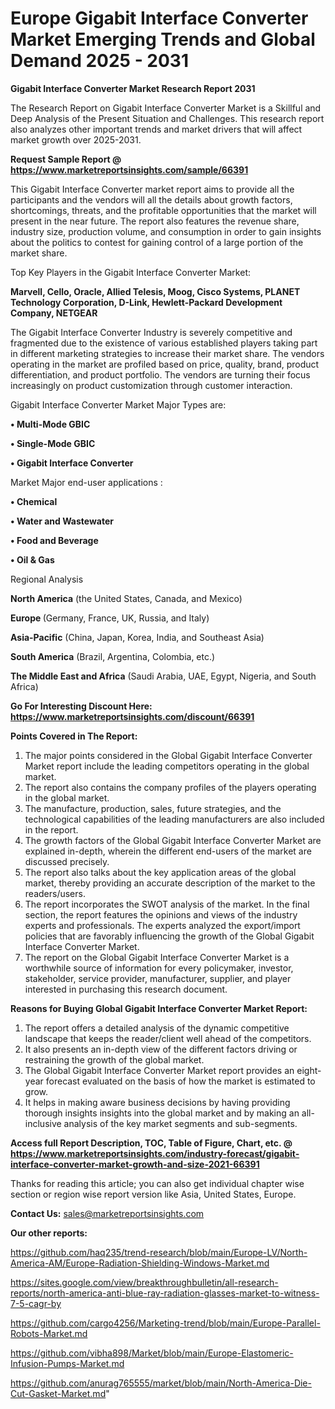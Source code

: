 # Europe Gigabit Interface Converter Market Emerging Trends and Global Demand 2025 - 2031

<strong>Gigabit Interface Converter Market Research Report 2031</strong>

The Research Report on Gigabit Interface Converter Market is a Skillful and Deep Analysis of the Present Situation and Challenges. This research report also analyzes other important trends and market drivers that will affect market growth over 2025-2031.

<strong>Request Sample Report @ <a href=https://www.marketreportsinsights.com/sample/66391>https://www.marketreportsinsights.com/sample/66391</a></strong>

This Gigabit Interface Converter market report aims to provide all the participants and the vendors will all the details about growth factors, shortcomings, threats, and the profitable opportunities that the market will present in the near future. The report also features the revenue share, industry size, production volume, and consumption in order to gain insights about the politics to contest for gaining control of a large portion of the market share.

Top Key Players in the Gigabit Interface Converter Market:

<strong>Marvell, Cello, Oracle, Allied Telesis, Moog, Cisco Systems, PLANET Technology Corporation, D-Link, Hewlett-Packard Development Company, NETGEAR</strong>

The Gigabit Interface Converter Industry is severely competitive and fragmented due to the existence of various established players taking part in different marketing strategies to increase their market share. The vendors operating in the market are profiled based on price, quality, brand, product differentiation, and product portfolio. The vendors are turning their focus increasingly on product customization through customer interaction.

Gigabit Interface Converter Market Major Types are:

<strong>• Multi-Mode GBIC

• Single-Mode GBIC

• Gigabit Interface Converter</strong>

Market Major end-user applications :

<strong>• Chemical

• Water and Wastewater

• Food and Beverage

• Oil & Gas</strong>

Regional Analysis

</u><strong><b>North America</b></strong> (the United States, Canada, and Mexico)

<strong><b>Europe </b></strong>(Germany, France, UK, Russia, and Italy)

<strong><b>Asia-Pacific</b></strong> (China, Japan, Korea, India, and Southeast Asia)

<strong><b>South America</b></strong> (Brazil, Argentina, Colombia, etc.)

<strong><b>The Middle East and Africa</b></strong> (Saudi Arabia, UAE, Egypt, Nigeria, and South Africa)

<strong>Go For Interesting Discount Here: <a href=https://www.marketreportsinsights.com/discount/66391>https://www.marketreportsinsights.com/discount/66391</a></strong>

<strong>Points Covered in The Report:</strong>
<ol>
  <li>The major points considered in the Global Gigabit Interface Converter Market report include the leading competitors operating in the global market.</li>
  <li>The report also contains the company profiles of the players operating in the global market.</li>
  <li>The manufacture, production, sales, future strategies, and the technological capabilities of the leading manufacturers are also included in the report.</li>
  <li>The growth factors of the Global Gigabit Interface Converter Market are explained in-depth, wherein the different end-users of the market are discussed precisely.</li>
  <li>The report also talks about the key application areas of the global market, thereby providing an accurate description of the market to the readers/users.</li>
  <li>The report incorporates the SWOT analysis of the market. In the final section, the report features the opinions and views of the industry experts and professionals. The experts analyzed the export/import policies that are favorably influencing the growth of the Global Gigabit Interface Converter Market.</li>
  <li>The report on the Global Gigabit Interface Converter Market is a worthwhile source of information for every policymaker, investor, stakeholder, service provider, manufacturer, supplier, and player interested in purchasing this research document.</li>
</ol>
<strong>Reasons for Buying Global Gigabit Interface Converter Market Report:</strong>

<ol>
  <li>The report offers a detailed analysis of the dynamic competitive landscape that keeps the reader/client well ahead of the competitors.</li>
  <li>It also presents an in-depth view of the different factors driving or restraining the growth of the global market.</li>
  <li>The Global Gigabit Interface Converter Market report provides an eight-year forecast evaluated on the basis of how the market is estimated to grow.</li>
  <li>It helps in making aware business decisions by having providing thorough insights insights into the global market and by making an all-inclusive analysis of the key market segments and sub-segments.</li>
</ol>
<strong>Access full Report Description, TOC, Table of Figure, Chart, etc. @ <a href=https://www.marketreportsinsights.com/industry-forecast/gigabit-interface-converter-market-growth-and-size-2021-66391>https://www.marketreportsinsights.com/industry-forecast/gigabit-interface-converter-market-growth-and-size-2021-66391</a></strong>


Thanks for reading this article; you can also get individual chapter wise section or region wise report version like Asia, United States, Europe.

<strong>Contact Us:</strong>
sales@marketreportsinsights.com

<strong>Our other reports:</strong>

<a href=https://github.com/haq235/trend-research/blob/main/Europe-LV/North-America-AM/Europe-Radiation-Shielding-Windows-Market.md>https://github.com/haq235/trend-research/blob/main/Europe-LV/North-America-AM/Europe-Radiation-Shielding-Windows-Market.md</a>

<a href=https://sites.google.com/view/breakthroughbulletin/all-research-reports/north-america-anti-blue-ray-radiation-glasses-market-to-witness-7-5-cagr-by>https://sites.google.com/view/breakthroughbulletin/all-research-reports/north-america-anti-blue-ray-radiation-glasses-market-to-witness-7-5-cagr-by</a>

<a href=https://github.com/cargo4256/Marketing-trend/blob/main/Europe-Parallel-Robots-Market.md>https://github.com/cargo4256/Marketing-trend/blob/main/Europe-Parallel-Robots-Market.md</a>

<a href=https://github.com/vibha898/Market/blob/main/Europe-Elastomeric-Infusion-Pumps-Market.md>https://github.com/vibha898/Market/blob/main/Europe-Elastomeric-Infusion-Pumps-Market.md</a>

<a href=https://github.com/anurag765555/market/blob/main/North-America-Die-Cut-Gasket-Market.md>https://github.com/anurag765555/market/blob/main/North-America-Die-Cut-Gasket-Market.md</a>"
